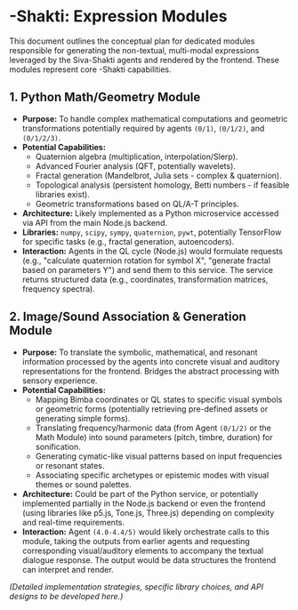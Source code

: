 # -Shakti: Expression Modules

This document outlines the conceptual plan for dedicated modules responsible for generating the non-textual, multi-modal expressions leveraged by the Siva-Shakti agents and rendered by the frontend. These modules represent core -Shakti capabilities.

## 1. Python Math/Geometry Module

*   **Purpose:** To handle complex mathematical computations and geometric transformations potentially required by agents `(0/1)`, `(0/1/2)`, and `(0/1/2/3)`.
*   **Potential Capabilities:**
    *   Quaternion algebra (multiplication, interpolation/Slerp).
    *   Advanced Fourier analysis (QFT, potentially wavelets).
    *   Fractal generation (Mandelbrot, Julia sets - complex & quaternion).
    *   Topological analysis (persistent homology, Betti numbers - if feasible libraries exist).
    *   Geometric transformations based on QL/A-T principles.
*   **Architecture:** Likely implemented as a Python microservice accessed via API from the main Node.js backend.
*   **Libraries:** `numpy`, `scipy`, `sympy`, `quaternion`, `pywt`, potentially TensorFlow for specific tasks (e.g., fractal generation, autoencoders).
*   **Interaction:** Agents in the QL cycle (Node.js) would formulate requests (e.g., "calculate quaternion rotation for symbol X", "generate fractal based on parameters Y") and send them to this service. The service returns structured data (e.g., coordinates, transformation matrices, frequency spectra).

## 2. Image/Sound Association & Generation Module

*   **Purpose:** To translate the symbolic, mathematical, and resonant information processed by the agents into concrete visual and auditory representations for the frontend. Bridges the abstract processing with sensory experience.
*   **Potential Capabilities:**
    *   Mapping Bimba coordinates or QL states to specific visual symbols or geometric forms (potentially retrieving pre-defined assets or generating simple forms).
    *   Translating frequency/harmonic data (from Agent `(0/1/2)` or the Math Module) into sound parameters (pitch, timbre, duration) for sonification.
    *   Generating cymatic-like visual patterns based on input frequencies or resonant states.
    *   Associating specific archetypes or epistemic modes with visual themes or sound palettes.
*   **Architecture:** Could be part of the Python service, or potentially implemented partially in the Node.js backend or even the frontend (using libraries like p5.js, Tone.js, Three.js) depending on complexity and real-time requirements.
*   **Interaction:** Agent `(4.0-4.4/5)` would likely orchestrate calls to this module, taking the outputs from earlier agents and requesting corresponding visual/auditory elements to accompany the textual dialogue response. The output would be data structures the frontend can interpret and render.

*(Detailed implementation strategies, specific library choices, and API designs to be developed here.)*
